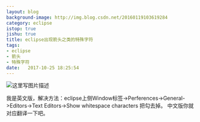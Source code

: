 ```yaml
---
layout: blog
background-image: http://img.blog.csdn.net/20160119103619284
category: eclipse
istop: true
jishu: true
title: eclipse出现箭头之类的特殊字符
tags:
- eclipse
- 箭头
- 特殊字符
date:   2017-10-25 18:25:54
---
```


![这里写图片描述](http://img.blog.csdn.net/20160119103619284)


我是英文版，解决方法：eclipse上侧Window标签->Perferences->General->Editors->Text Editors->Show whitespace characters 把勾去掉。
中文版你就对应翻译一下吧。